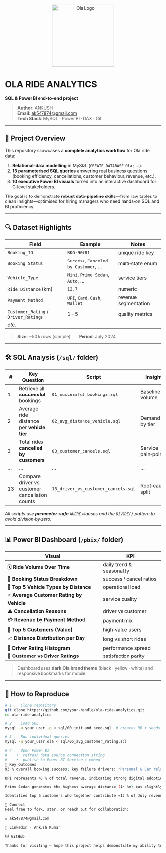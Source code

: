 <!-- README.md  ────────────────────────────────────────────────────────── -->
<p align="center">
  <img src="https://logodix.com/logo/1307141.png" alt="Ola Logo" width="200"/>
</p>

# OLA RIDE ANALYTICS  
**SQL & Power BI end‑to‑end project**

> **Author**: ANKUSH  
> **Email**: ak547874@gmail.com  
> **Tech Stack**: MySQL · Power BI · DAX · Git

---

## 📑 Project Overview
This repository showcases a **complete analytics workflow** for Ola ride data:

1. **Relational‑data modelling** in MySQL (`CREATE DATABASE Ola;` …).
2. **13 parameterised SQL queries** answering real business questions (booking efficiency, cancellations, customer behaviour, revenue, etc.).
3. **10 executive Power BI visuals** turned into an interactive dashboard for C‑level stakeholders.

The goal is to demonstrate **robust data‑pipeline skills**—from raw tables to clean insights—optimised for hiring managers who need hands‑on SQL and BI proficiency.

---

## 🔍 Dataset Highlights
| Field                     | Example                                 | Notes                           |
|---------------------------|-----------------------------------------|---------------------------------|
| `Booking_ID`              | `BKG‑90781`                             | unique ride key                 |
| `Booking_Status`          | `Success`, `Canceled by Customer`, …   | multi‑state enum                |
| `Vehicle_Type`            | `Mini`, `Prime Sedan`, `Auto`, …       | service tiers                   |
| `Ride_Distance` (km)      | `12.7`                                  | numeric                         |
| `Payment_Method`          | `UPI`, `Card`, `Cash`, `Wallet`        | revenue segmentation            |
| `Customer_Rating` / `Driver_Ratings` | 1 – 5                       | quality metrics                 |
| _etc._                    |                                         |                                 |

> **Size**: ~50 k rows (sample)  **Period**: July 2024

---

## 🛠️ SQL Analysis (`/sql/` folder)

| # | Key Question | Script | Insight |
|---|--------------|--------|---------|
| 1 | Retrieve all **successful** bookings | `01_successful_bookings.sql` | Baseline volume |
| 2 | Average ride distance per **vehicle tier** | `02_avg_distance_vehicle.sql` | Demand by tier |
| 3 | Total rides **cancelled by customers** | `03_customer_cancels.sql` | Service pain‑point |
| … | … | … | … |
| 13 | Compare driver vs customer cancellation counts | `13_driver_vs_customer_cancels.sql` | Root‑cause split |

_All scripts use **parameter‑safe** `WHERE` clauses and the `DIVIDE()` pattern to avoid division‑by‑zero._

---

## 📊 Power BI Dashboard (`/pbix/` folder)

| Visual | KPI |
|--------|-----|
| 🗓️ **Ride Volume Over Time** | daily trend & seasonality |
| 🍰 **Booking Status Breakdown** | success / cancel ratios |
| 🚗 **Top 5 Vehicle Types by Distance** | operational load |
| ⭐ **Average Customer Rating by Vehicle** | service quality |
| ⚠️ **Cancellation Reasons** | driver vs customer |
| 💳 **Revenue by Payment Method** | payment mix |
| 🏅 **Top 5 Customers (Value)** | high‑value users |
| 📈 **Distance Distribution per Day** | long vs short rides |
| 🎯 **Driver Rating Histogram** | performance spread |
| 🥇 **Customer vs Driver Ratings** | satisfaction parity |

> Dashboard uses **dark Ola brand theme** (black · yellow · white) and responsive bookmarks for mobile.

---

## 🚀 How to Reproduce

```bash
# 1 .  Clone repository
git clone https://github.com/your‑handle/ola‑ride‑analytics.git
cd ola‑ride‑analytics

# 2 .  Load SQL
mysql -u your_user -p < sql/00_init_and_seed.sql  # creates DB + seeds sample data

# 3 .  Run individual queries
mysql -u your_user ola < sql/05_avg_customer_rating.sql

# 4 .  Open Power BI
#    •  refresh data source connection string
#    •  publish to Power BI Service / embed
🌟 Key Outcomes
93 % overall booking success; key failure drivers: "Personal & Car related issue" (driver) and "No‑show" (customer).

UPI represents 45 % of total revenue, indicating strong digital adoption.

Prime Sedan generates the highest average distance (14 km) but slightly lower customer rating (4.3) than SUV (4.5).

Identified top 5 customers who together contribute ≈12 % of July revenue.

🤝 Connect
Feel free to fork, star, or reach out for collaboration:

✉️ ak547874@gmail.com

💼 LinkedIn - Ankush Kumar 

🐱 GitHub

Thanks for visiting — hope this project helps demonstrate my ability to turn raw ride data into actionable business intelligence!

